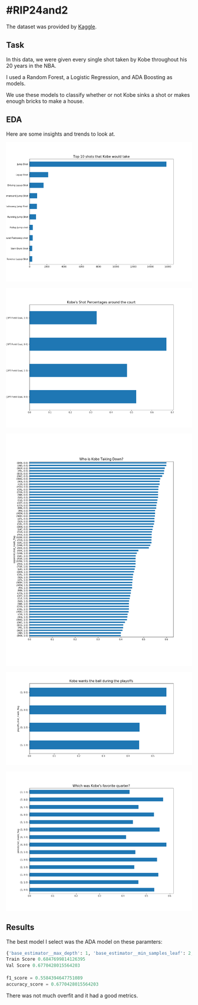 # \#RIP24and2

The dataset was provided by [Kaggle](https://www.kaggle.com/c/kobe-bryant-shot-selection/data?select=sample_submission.csv.zip).

## Task
In this data, we were given every single shot taken by Kobe throughout his 20 years in the NBA. 

I used a Random Forest, a Logistic Regression, and ADA Boosting as models.

We use these models to classify whether or not Kobe sinks a shot or makes enough bricks to make a house.

## EDA
Here are some insights and trends to look at.

![](https://github.com/laternader/RIP24and2/blob/main/imgs/topshot.png)

![](https://github.com/laternader/RIP24and2/blob/main/imgs/shotsaroundthecourt.png)

![](https://github.com/laternader/RIP24and2/blob/main/imgs/whoaretheknickslol.png)

![](https://github.com/laternader/RIP24and2/blob/main/imgs/playoffkobe.png)

![](https://github.com/laternader/RIP24and2/blob/main/imgs/4thqtrcounts.png)


## Results
The best model I select was the ADA model on these paramters:
```python
{'base_estimator__max_depth': 1, 'base_estimator__min_samples_leaf': 2, 'learning_rate': 0.95, 'n_estimators': 100}
Train Score 0.6847699814126395
Val Score 0.6770428015564203

f1_score = 0.5584394647751089
accuracy_score = 0.6770428015564203
```

There was not much overfit and it had a good metrics.

